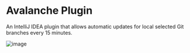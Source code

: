 # Avalanche Plugin

An IntelliJ IDEA plugin that allows automatic updates for local selected Git branches every 15 minutes.

![image](https://github.com/user-attachments/assets/09c3edb0-8cdf-4ab3-8469-4af62396838e)

